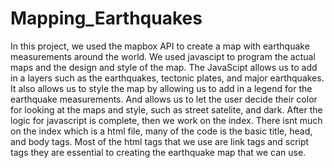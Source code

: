 # Mapping_Earthquakes

In this project, we used the mapbox API to create a map with earthquake measurements around the world. We used javascipt to program the actual maps and the design and style of the map. The JavaScipt allows us to add in a layers such as the earthquakes, tectonic plates, and major earthquakes. It also allows us to style the map by allowing us to add in a legend for the earthquake measurements. And allows us to let the user decide their color for looking at the maps and style, such as street satelite, and dark. After the logic for javascript is complete, then we work on the index. There isnt much on the index which is a html file, many of the code is the basic title, head, and body tags. Most of the html tags that we use are link tags and script tags they are essential to creating the earthquake map that we can use.
